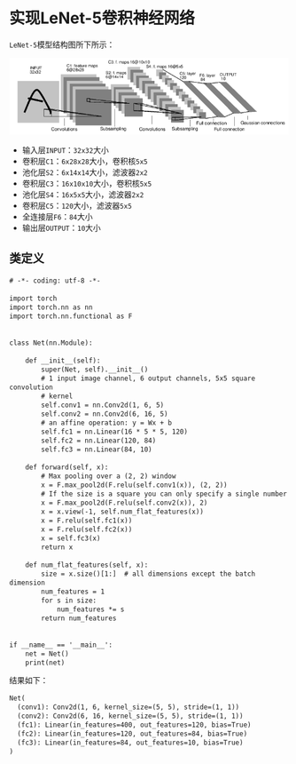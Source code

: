 
# 实现LeNet-5卷积神经网络

`LeNet-5`模型结构图所下所示：

![](./imgs/mnist.png)

* 输入层`INPUT`：`32x32`大小
* 卷积层`C1`：`6x28x28`大小，卷积核`5x5`
* 池化层`S2`：`6x14x14`大小，滤波器`2x2`
* 卷积层`C3`：`16x10x10`大小，卷积核`5x5`
* 池化层`S4`：`16x5x5`大小，滤波器`2x2`
* 卷积层`C5`：`120`大小，滤波器`5x5`
* 全连接层`F6`：`84`大小
* 输出层`OUTPUT`：`10`大小

## 类定义

```
# -*- coding: utf-8 -*-

import torch
import torch.nn as nn
import torch.nn.functional as F


class Net(nn.Module):

    def __init__(self):
        super(Net, self).__init__()
        # 1 input image channel, 6 output channels, 5x5 square convolution
        # kernel
        self.conv1 = nn.Conv2d(1, 6, 5)
        self.conv2 = nn.Conv2d(6, 16, 5)
        # an affine operation: y = Wx + b
        self.fc1 = nn.Linear(16 * 5 * 5, 120)
        self.fc2 = nn.Linear(120, 84)
        self.fc3 = nn.Linear(84, 10)

    def forward(self, x):
        # Max pooling over a (2, 2) window
        x = F.max_pool2d(F.relu(self.conv1(x)), (2, 2))
        # If the size is a square you can only specify a single number
        x = F.max_pool2d(F.relu(self.conv2(x)), 2)
        x = x.view(-1, self.num_flat_features(x))
        x = F.relu(self.fc1(x))
        x = F.relu(self.fc2(x))
        x = self.fc3(x)
        return x

    def num_flat_features(self, x):
        size = x.size()[1:]  # all dimensions except the batch dimension
        num_features = 1
        for s in size:
            num_features *= s
        return num_features


if __name__ == '__main__':
    net = Net()
    print(net)
```

结果如下：

```
Net(
  (conv1): Conv2d(1, 6, kernel_size=(5, 5), stride=(1, 1))
  (conv2): Conv2d(6, 16, kernel_size=(5, 5), stride=(1, 1))
  (fc1): Linear(in_features=400, out_features=120, bias=True)
  (fc2): Linear(in_features=120, out_features=84, bias=True)
  (fc3): Linear(in_features=84, out_features=10, bias=True)
)
```

